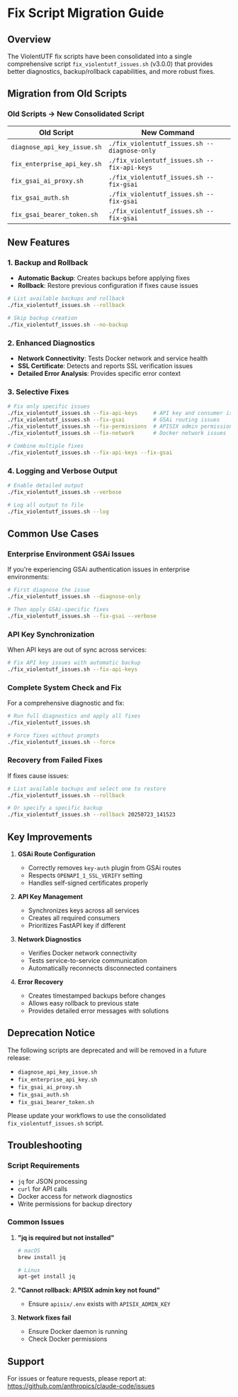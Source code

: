 # Fix Script Migration Guide

## Overview

The ViolentUTF fix scripts have been consolidated into a single comprehensive script `fix_violentutf_issues.sh` (v3.0.0) that provides better diagnostics, backup/rollback capabilities, and more robust fixes.

## Migration from Old Scripts

### Old Scripts → New Consolidated Script

| Old Script | New Command |
|------------|-------------|
| `diagnose_api_key_issue.sh` | `./fix_violentutf_issues.sh --diagnose-only` |
| `fix_enterprise_api_key.sh` | `./fix_violentutf_issues.sh --fix-api-keys` |
| `fix_gsai_ai_proxy.sh` | `./fix_violentutf_issues.sh --fix-gsai` |
| `fix_gsai_auth.sh` | `./fix_violentutf_issues.sh --fix-gsai` |
| `fix_gsai_bearer_token.sh` | `./fix_violentutf_issues.sh --fix-gsai` |

## New Features

### 1. Backup and Rollback
- **Automatic Backup**: Creates backups before applying fixes
- **Rollback**: Restore previous configuration if fixes cause issues
```bash
# List available backups and rollback
./fix_violentutf_issues.sh --rollback

# Skip backup creation
./fix_violentutf_issues.sh --no-backup
```

### 2. Enhanced Diagnostics
- **Network Connectivity**: Tests Docker network and service health
- **SSL Certificate**: Detects and reports SSL verification issues
- **Detailed Error Analysis**: Provides specific error context

### 3. Selective Fixes
```bash
# Fix only specific issues
./fix_violentutf_issues.sh --fix-api-keys     # API key and consumer issues
./fix_violentutf_issues.sh --fix-gsai         # GSAi routing issues
./fix_violentutf_issues.sh --fix-permissions  # APISIX admin permissions
./fix_violentutf_issues.sh --fix-network      # Docker network issues

# Combine multiple fixes
./fix_violentutf_issues.sh --fix-api-keys --fix-gsai
```

### 4. Logging and Verbose Output
```bash
# Enable detailed output
./fix_violentutf_issues.sh --verbose

# Log all output to file
./fix_violentutf_issues.sh --log
```

## Common Use Cases

### Enterprise Environment GSAi Issues
If you're experiencing GSAi authentication issues in enterprise environments:
```bash
# First diagnose the issue
./fix_violentutf_issues.sh --diagnose-only

# Then apply GSAi-specific fixes
./fix_violentutf_issues.sh --fix-gsai --verbose
```

### API Key Synchronization
When API keys are out of sync across services:
```bash
# Fix API key issues with automatic backup
./fix_violentutf_issues.sh --fix-api-keys
```

### Complete System Check and Fix
For a comprehensive diagnostic and fix:
```bash
# Run full diagnostics and apply all fixes
./fix_violentutf_issues.sh

# Force fixes without prompts
./fix_violentutf_issues.sh --force
```

### Recovery from Failed Fixes
If fixes cause issues:
```bash
# List available backups and select one to restore
./fix_violentutf_issues.sh --rollback

# Or specify a specific backup
./fix_violentutf_issues.sh --rollback 20250723_141523
```

## Key Improvements

1. **GSAi Route Configuration**
   - Correctly removes `key-auth` plugin from GSAi routes
   - Respects `OPENAPI_1_SSL_VERIFY` setting
   - Handles self-signed certificates properly

2. **API Key Management**
   - Synchronizes keys across all services
   - Creates all required consumers
   - Prioritizes FastAPI key if different

3. **Network Diagnostics**
   - Verifies Docker network connectivity
   - Tests service-to-service communication
   - Automatically reconnects disconnected containers

4. **Error Recovery**
   - Creates timestamped backups before changes
   - Allows easy rollback to previous state
   - Provides detailed error messages with solutions

## Deprecation Notice

The following scripts are deprecated and will be removed in a future release:
- `diagnose_api_key_issue.sh`
- `fix_enterprise_api_key.sh`
- `fix_gsai_ai_proxy.sh`
- `fix_gsai_auth.sh`
- `fix_gsai_bearer_token.sh`

Please update your workflows to use the consolidated `fix_violentutf_issues.sh` script.

## Troubleshooting

### Script Requirements
- `jq` for JSON processing
- `curl` for API calls
- Docker access for network diagnostics
- Write permissions for backup directory

### Common Issues

1. **"jq is required but not installed"**
   ```bash
   # macOS
   brew install jq

   # Linux
   apt-get install jq
   ```

2. **"Cannot rollback: APISIX admin key not found"**
   - Ensure `apisix/.env` exists with `APISIX_ADMIN_KEY`

3. **Network fixes fail**
   - Ensure Docker daemon is running
   - Check Docker permissions

## Support

For issues or feature requests, please report at:
https://github.com/anthropics/claude-code/issues
